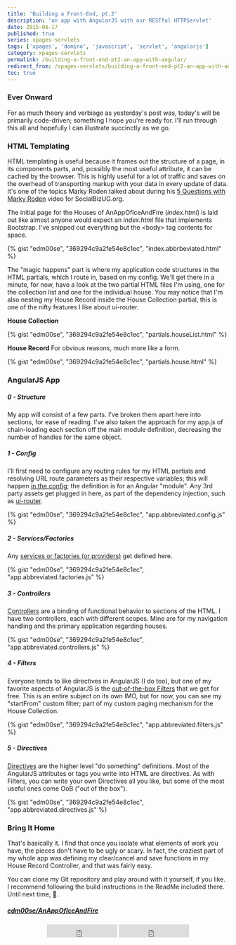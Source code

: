```yaml
---
title: 'Building a Front-End, pt.2'
description: 'an app with AngularJS with our RESTful HTTPServlet'
date: 2015-06-17
published: true
series: xpages-servlets
tags: ['xpages', 'domino', 'javascript', 'servlet', 'angularjs']
category: xpages-servlets
permalink: /building-a-front-end-pt2-an-app-with-angular/
redirect_from: /xpages-servlets/building-a-front-end-pt2-an-app-with-angular/
toc: true
---
```


### Ever Onward

For as much theory and verbiage as yesterday's post was, today's will be primarily code-driven; something I hope you're ready for. I'll run through this all and hopefully I can illustrate succinctly as we go.

### HTML Templating

HTML templating is useful because it frames out the structure of a page, in its components parts, and, possibly the most useful attribute, it can be cached by the browser. This is highly useful for a lot of traffic and saves on the overhead of transporting markup with your data in every update of data. It's one of the topics Marky Roden talked about during his [5 Questions with Marky Roden](https://www.youtube.com/watch?v=k5bDvZg4Gbg) video for SocialBizUG.org.

The initial page for the Houses of AnAppOfIceAndFire (_index.html_) is laid out like almost anyone would expect an _index.html_ file that implements Bootstrap. I've snipped out everything but the &lt;body&gt; tag contents for space.

{% gist "edm00se", "369294c9a2fe54e8c1ec", "index.abbrbeviated.html" %}

The "magic happens" part is where my application code structures in the HTML partials, which I route in, based on my config. We'll get there in a minute, for now, have a look at the two partial HTML files I'm using, one for the collection list and one for the individual house. You may notice that I'm also nesting my House Record inside the House Collection partial, this is one of the nifty features I like about ui-router.

**House Collection**

{% gist "edm00se", "369294c9a2fe54e8c1ec", "partials.houseList.html" %}

**House Record**
For obvious reasons, much more like a form.

{% gist "edm00se", "369294c9a2fe54e8c1ec", "partials.house.html" %}

### AngularJS App

##### 0 - Structure

My app will consist of a few parts. I've broken them apart here into sections, for ease of reading. I've also taken the approach for my app.js of chain-loading each section off the main module definition, decreasing the number of handles for the same object.

##### 1 - Config

I'll first need to configure any routing rules for my HTML partials and resolving URL route parameters as their respective variables; this will happen [in the config](https://docs.angularjs.org/guide/module); the definition is for an Angular "module". Any 3rd party assets get plugged in here, as part of the dependency injection, such as [ui-router](https://github.com/angular-ui/ui-router).

{% gist "edm00se", "369294c9a2fe54e8c1ec", "app.abbreviated.config.js" %}

##### 2 - Services/Factories

Any [services or factories (or providers)](https://docs.angularjs.org/guide/services) get defined here.

{% gist "edm00se", "369294c9a2fe54e8c1ec", "app.abbreviated.factories.js" %}

##### 3 - Controllers

[Controllers](https://docs.angularjs.org/guide/controller) are a binding of functional behavior to sections of the HTML. I have two controllers, each with different scopes. Mine are for my navigation handling and the primary application regarding houses.

{% gist "edm00se", "369294c9a2fe54e8c1ec", "app.abbreviated.controllers.js" %}

##### 4 - Filters

Everyone tends to like directives in AngularJS (I do too), but one of my favorite aspects of AngularJS is the [out-of-the-box Filters](https://docs.angularjs.org/guide/filter) that we get for free. This is an entire subject on its own IMO, but for now, you can see my "startFrom" custom filter; part of my custom paging mechanism for the House Collection.

{% gist "edm00se", "369294c9a2fe54e8c1ec", "app.abbreviated.filters.js" %}

##### 5 - Directives

[Directives](https://docs.angularjs.org/guide/directive) are the higher level "do something" definitions. Most of the AngularJS attributes or tags you write into HTML are directives. As with Filters, you can write your own Directives all you like, but some of the most useful ones come OoB ("out of the box").

{% gist "edm00se", "369294c9a2fe54e8c1ec", "app.abbreviated.directives.js" %}

### Bring It Home

That's basically it. I find that once you isolate what elements of work you have, the pieces don't have to be ugly or scary. In fact, the craziest part of my whole app was defining my clear/cancel and save functions in my House Record Controller, and that was fairly easy.

You can clone my Git repository and play around with it yourself, if you like. <span data-toggle="tooltip" title="why wouldn't I recommend that?">I recommend following the build instructions in the ReadMe included there</span>. Until next time, 🍺.

##### [edm00se/AnAppOfIceAndFire](https://github.com/edm00se/AnAppOfIceAndFire)

<center>
  <iframe
    width="160"
    height="30"
    frameborder="0"
    src="https://ghbtns.com/github-btn.html?user=edm00se&repo=AnAppOfIceAndFire&type=star&count=true&size=large&v=2">
  </iframe>

  <iframe
    width="160"
    height="30"
    frameborder="0"
    src="https://ghbtns.com/github-btn.html?user=edm00se&repo=AnAppOfIceAndFire&type=fork&count=true&size=large&v=2">
  </iframe>
</center>
